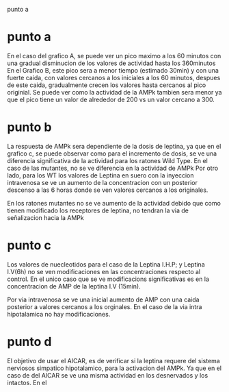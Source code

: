punto a 

# punto a 

En el caso del grafico A, se puede ver un pico maximo a los 60 minutos con una gradual disminucion de los valores de actividad hasta los 360minutos
En el Grafico B, este pico sera a menor tiempo (estimado 30min) y con una fuerte caida, con valores cercanos a los iniciales a los 60 minutos, despues de este caida, gradualmente crecen los valores hasta cercanos al pico originial.
Se puede ver como la actividad de la AMPk tambien sera menor ya que el pico tiene un valor de alrededor de 200 vs un valor cercano a 300.

# punto b

La respuesta de AMPk sera dependiente de la dosis de leptina, ya que en el grafico c, se puede observar como para el incremento de dosis, se ve una diferencia significativa de la actividad para los ratones Wild Type.
 En el caso de las mutantes, no se ve diferencia en la actividad de AMPk
 Por otro lado, para los WT los valores de Leptina en suero con la inyeccion intravenosa se ve un aumento de la concentracion con un posterior descenso a las 6 horas donde se ven valores cercanos a los originales.
 
  En los ratones mutantes no se ve aumento de la actividad debido que como tienen modificado los receptores de leptina, no tendran la via de señalizacion hacia la AMPk
  
  # punto c
  
  Los valores de nuecleotidos para el caso de la Leptina I.H.P; y Leptina I.V(6h) no se ven modificaciones en las concentraciones respecto al control.
   En el unico caso que se ve modificacions significativas es en la concentracion de AMP de la leptina I.V (15min).
 
 Por via intravenosa se ve una inicial aumento de  AMP con una caida posterior a valores cercanos a los orginales. 
 En el caso de la via intra hipotalamica no hay modificaciones.
 
 
# punto d
 
El objetivo de usar el AICAR, es de verificar si la leptina requere del sistema nerviosos simpatico hipotalamico, para la activacion del AMPk.
Ya que en el caso de del AICAR se ve una misma actividad en los desnervados y los intactos.
En el 